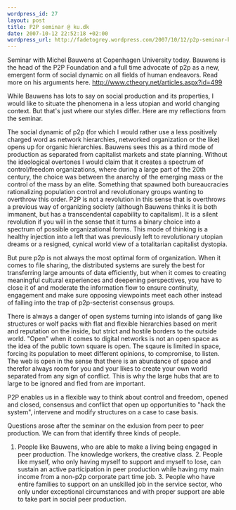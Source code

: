 ```yaml
--- 
wordpress_id: 27 
layout: post
title: P2P seminar @ ku.dk 
date: 2007-10-12 22:52:18 +02:00 
wordpress_url: http://fadetogrey.wordpress.com/2007/10/12/p2p-seminar-kudk/ 
---
```


Seminar with Michel Bauwens at Copenhagen University today. Bauwens is the head of the P2P Foundation and a full time advocate of p2p as a new, emergent form of social dynamic on all fields of human endeavors. Read more on his arguments here. http://www.ctheory.net/articles.aspx?id=499


While Bauwens has lots to say on social production and its properties, I would like to situate the phenomena in a less utopian and world changing context. But that's just where our styles differ. Here are my reflections from the seminar. 

The social dynamic of p2p (for which I would rather use a less positively charged word as network hierarchies, networked organization or the like) opens up for organic hierarchies. Bauwens sees this as a third mode of production as separated from capitalist markets and state planning. Without the ideological overtones I would claim that it creates a spectrum of control/freedom organizations, where during a large part of the 20th century, the choice was between the anarchy of the emerging mass or the control of the mass by an elite. Something that spawned both bureaucracies rationalizing population control and revolutionary groups wanting to overthrow this order. P2P is not a revolution in this sense that is overthrows a previous way of organizing society (although Bauwens thinks it is both immanent, but has a transcendental capability to capitalism). It is a silent revolution if you will in the sense that it turns a binary choice into a spectrum of possible organizational forms. This mode of thinking is a healthy injection into a left that was previously left to revolutionary utopian dreams or a resigned, cynical world view of a totalitarian capitalist dystopia.


But pure p2p is not always the most optimal form of organization. When it comes to file sharing, the distributed systems are surely the best for transferring large amounts of data efficiently, but when it comes to creating meaningful cultural experiences and deepening perspectives, you have to close it of and moderate the information flow to ensure continuity, engagement and make sure opposing viewpoints meet each other instead of falling into the trap of p2p-secterist consensus groups.


There is always a danger of open systems turning into islands of gang like structures or wolf packs with flat and flexible hierarchies based on merit and reputation on the inside, but strict and hostile borders to the outside world. "Open" when it comes to digital networks is not an open space as the idea of the public town square is open. The sqaure is limited in space, forcing its population to meet different opinions, to compromise, to listen. The web is open in the sense that there is an abundance of space and therefor always room for you and your likes to create your own world separated from any sign of conflict. This is why the large hubs that are to large to be ignored and fled from are important.


P2P enables us in a flexible way to think about control and freedom, opened and closed, consensus and conflict that open up opportunities to "hack the system", intervene and modify structures on a case to case basis. 

Questions arose after the seminar on the exlusion from peer to peer production. We can from that identify three kinds of people.

1. People like Bauwens, who are able to make a living being engaged in peer production. The knowledge workers, the creative class. 2. People like myself, who only having myself to support and myself to lose, can sustain an active participation in peer production while having my main income from a non-p2p corporate part time job. 3. People who have entire families to support on an unskilled job in the service sector, who only under exceptional circumstances and with proper support are able to take part in social peer production.



